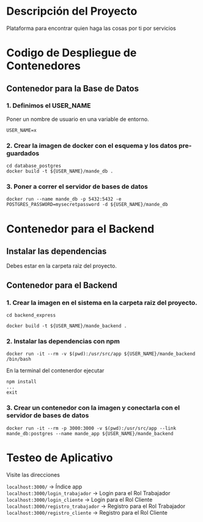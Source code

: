 # Descripción del Proyecto
Plataforma para encontrar quien haga las cosas por ti por servicios

# Codigo de Despliegue de Contenedores

## Contenedor para la Base de Datos

### 1. Definimos el USER_NAME
Poner un nombre de usuario en una variable de entorno. 

`USER_NAME=x`

### 2. Crear la imagen de docker con el esquema y los datos pre-guardados
```
cd database_postgres
docker build -t ${USER_NAME}/mande_db .
```

### 3. Poner a correr el servidor de bases de datos
```
docker run --name mande_db -p 5432:5432 -e POSTGRES_PASSWORD=mysecretpassword -d ${USER_NAME}/mande_db
```
# Contenedor para el Backend
## Instalar las dependencias
Debes estar en la carpeta raìz del proyecto. 


## Contenedor para el Backend
### 1. Crear la imagen en el sistema en la carpeta raiz del proyecto.
 ```
 cd backend_express
 ```
`docker build -t ${USER_NAME}/mande_backend .`

### 2. Instalar las dependencias con npm

`docker run -it --rm -v $(pwd):/usr/src/app ${USER_NAME}/mande_backend /bin/bash`

En la terminal del contenerdor ejecutar
```
npm install
...
exit
```

### 3. Crear un contenedor con la imagen y conectarla con el servidor de bases de datos

`docker run -it --rm -p 3000:3000 -v $(pwd):/usr/src/app --link mande_db:postgres --name mande_app ${USER_NAME}/mande_backend`

# Testeo de Aplicativo
Visite las direcciones

`localhost:3000/` -> Índice app <br>
`localhost:3000/login_trabajador` -> Login para el Rol Trabajador  <br>
`localhost:3000/login_cliente` -> Login para el Rol Cliente <br>
`localhost:3000/registro_trabajador` -> Registro para el Rol Trabajador <br>
`localhost:3000/registro_cliente` -> Registro para el Rol Cliente <br>
